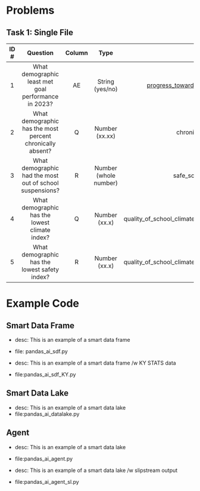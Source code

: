 # Problems

## Task 1: Single File

| ID # |                          Question                         | Column |          Type         |                          data file(s)                         |
|:----:|:---------------------------------------------------------:|:------:|:---------------------:|:-------------------------------------------------------------:|
|   1  |    What demographic least met goal performance in 2023?   |   AE   |    String (yes/no)    |         [progress_towards_state_goals_proficiency_2023](test_question_data/Academic_Performance/Assessment_Results/Progress_Towards_State_Goals/progress_towards_state_goals_proficiency_2023_1000.csv)         |
|   2  | What demographic has the most percent chronically absent? |    Q   |     Number (xx.xx)    |                    chronic_absenteeism_2023                   |
|   3  |  What demographic had the most out of school suspensions? |    R   | Number (whole number) |                  safe_schools_discipline_2023                 |
|   4  |       What demographic has the lowest climate index?      |    Q   |     Number (xx.x)     | quality_of_school_climate_and_safety_survey_index_scores_2023 |
|   5  |       What demographic has the lowest safety index?       |    R   |     Number (xx.x)     | quality_of_school_climate_and_safety_survey_index_scores_2023 |


# Example Code

## Smart Data Frame

* desc: This is an example of a smart data frame
* file: pandas_ai_sdf.py

* desc: This is an example of a smart data frame /w KY STATS data  
* file:pandas_ai_sdf_KY.py

## Smart Data Lake

* desc: This is an example of a smart data lake  
* file:pandas_ai_datalake.py

## Agent

* desc: This is an example of a smart data lake  
* file:pandas_ai_agent.py

* desc: This is an example of a smart data lake /w slipstream output 
* file:pandas_ai_agent_sl.py
 
